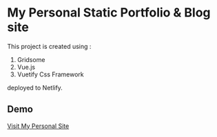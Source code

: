# My Personal Static Portfolio & Blog site 

This project is created using : 

1. Gridsome
2. Vue.js
3. Vuetify Css Framework

deployed to Netlify.

## Demo 
[Visit My Personal Site](https://bardiz.digital)